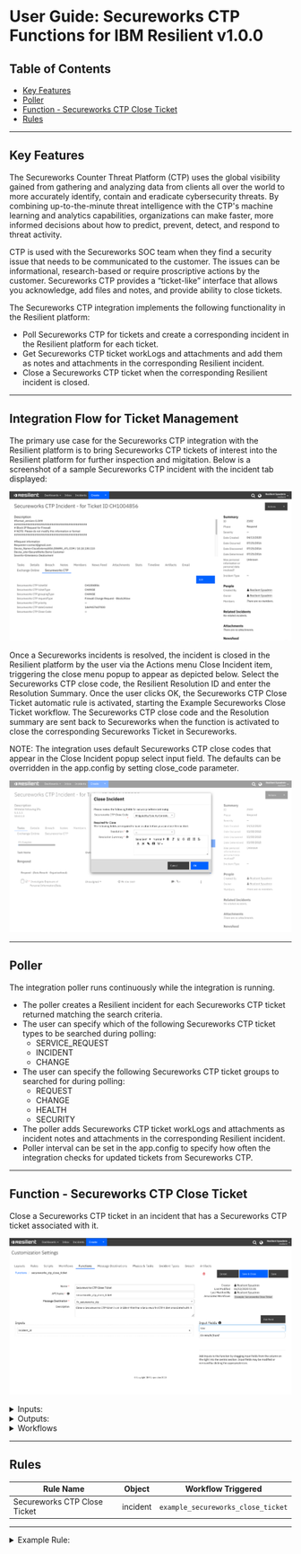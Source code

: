 <!--
  This User README.md is generated by running:
  "resilient-sdk docgen -p fn_secureworks_ctp --user-guide"

  It is best edited using a Text Editor with a Markdown Previewer. VS Code
  is a good example. Checkout https://guides.github.com/features/mastering-markdown/
  for tips on writing with Markdown

  If you make manual edits and run docgen again, a .bak file will be created

  Store any screenshots in the "doc/screenshots" directory and reference them like:
  ![screenshot: screenshot_1](./screenshots/screenshot_1.png)
-->

# **User Guide:** Secureworks CTP Functions for IBM Resilient v1.0.0

## Table of Contents
- [Key Features](#key-features)
- [Poller](#poller)
- [Function - Secureworks CTP Close Ticket](#function---secureworks-ctp-close-ticket)
- [Rules](#rules)

---

## Key Features
<!--
  List the Key Features of the Integration
-->
<p>
The Secureworks Counter Threat Platform (CTP) uses the global visibility gained from gathering and analyzing data from clients all over the world to more accurately identify, contain and eradicate cybersecurity threats. By combining up-to-the-minute threat intelligence with the CTP's machine learning and analytics capabilities, organizations can make faster, more informed decisions about how to predict, prevent, detect, and respond to threat activity.
<p>
CTP is used with the Secureworks SOC team when they find a security issue that needs to be communicated to the customer. The issues can be informational, research-based or require proscriptive actions by the customer. Secureworks CTP provides a “ticket-like” interface that allows you acknowledge, add files and notes, and provide ability to close tickets.   
<p>
The Secureworks CTP integration implements the following functionality in the Resilient platform:

* Poll Secureworks CTP for tickets and create a corresponding incident in the Resilient platform for each ticket.
* Get Secureworks CTP ticket workLogs and attachments and add them as notes and attachments in the corresponding Resilient incident.
* Close a Secureworks CTP ticket when the corresponding Resilient incident is closed.
---
## Integration Flow for Ticket Management

<p>
The primary use case for the Secureworks CTP integration with the Resilient platform is to
bring Secureworks CTP tickets of interest into the Resilient platform for further inspection and migitation. Below is a screenshot of a sample Secureworks CTP incident 
with the incident tab displayed:

![screenshot: swcx_close_ticket_incident](./screenshots/scwx_incident.png)

<p> 
Once a Secureworks incidents is resolved, the incident is closed in the Resilient platform by the user via the Actions menu Close Incident item, triggering the close menu popup to appear as depicted below.  Select the Secureworks CTP close code, the Resilient Resolution ID and enter the Resolution Summary.  Once the user clicks OK, the Secureworks CTP Close Ticket automatic rule is activated, starting the Example Secureworks Close Ticket workflow.  The Secureworks CTP close code and the Resolution summary are sent back to Secureworks when the function is activated to close the corresponding Secureworks Ticket in Secureworks. 

<p>
NOTE: The integration uses default Secureworks CTP close codes that appear in the Close Incident popup select input field.  The defaults can be overridden in the app.config by setting close_code parameter.

![screenshot: swcx_close_ticket_popup](./screenshots/scwx_close_ticket_popup.png)

<p>

---
## Poller
The integration poller runs continuously while the integration is running. 

* The poller creates a Resilient incident for each Secureworks CTP ticket returned matching the search criteria.
* The user can specify which of the following Secureworks CTP ticket types to be searched during polling:
  * SERVICE_REQUEST
  * INCIDENT
  * CHANGE
* The user can specify the following Secureworks CTP ticket groups to searched for during polling:
  * REQUEST
  * CHANGE
  * HEALTH
  * SECURITY
* The poller adds Secureworks CTP ticket workLogs and attachments as incident notes and attachments in the corresponding Resilient incident.
* Poller interval can be set in the app.config to specify how often the integration checks for updated tickets from Secureworks CTP. 

---

## Function - Secureworks CTP Close Ticket
Close a Secureworks CTP ticket in an incident that has a Secureworks CTP ticket associated with it.

 ![screenshot: fn-secureworks-ctp-close-ticket ](./screenshots/scwx_close_ticket_function.png)

<details><summary>Inputs:</summary>
<p>

| Name | Type | Required | Example | Tooltip |
| ---- | :--: | :------: | ------- | ------- |
| `incident_id` | `number` | Yes | `-` | - |

</p>
</details>

<details><summary>Outputs:</summary>
<p>

```python
results = {'version': '1.0', 
           'success': True, 
           'reason': None, 
           'content': {'code': 'SUCCESS', 
                       'ticketID': 'IN32088613'}, 
           'raw': '{"code": "SUCCESS", "ticketID": "IN32088613"}', 
           'inputs': {'incident_id': 2097}, 
           'metrics': {'version': '1.0', 'package': 
                       'fn-secureworks-ctp', 
                       'package_version': '1.0.0', 
                       'host': 'my-laptop', 
                       'execution_time_ms': 92160, 
                       'timestamp': '2020-04-14 13:53:29'
                       }
}
```

</p>
</details>

<details><summary>Workflows</summary>

The example Secureworks Close Ticket workflow calls the Close Ticket function that closes the associated Secureworks CTP ticket in Secureworks.  

![screenshot: swcx_close_ticket_workflow](./screenshots/scwx_close_ticket_workflow.png)

  <details><summary>Example Pre-Process Script:</summary>
  <p>

  ```python
  inputs.incident_id = incident.id
  ```

  </p>
  </details>

  <details><summary>Example Post-Process Script:</summary>
  <p>

  ```python
  if results.success:
  noteText = u'Secureworks ticket {0} closed.'.format(results.content['ticketID'])
elif:
  noteText = u'ERROR: unable to close Secureworks CTP ticket {0}.'.format(results.content['ticketID']) 

incident.addNote(noteText)
  ```

  </p>
  </details>

</details>

---




## Rules
| Rule Name | Object | Workflow Triggered |
| --------- | ------ | ------------------ |
| Secureworks CTP Close Ticket | incident | `example_secureworks_close_ticket` |

---

<details><summary>Example Rule:</summary>

<p>
The example Secureworks CTP Close Ticket rule is an automatic rule which is activated when an incident is closed that has a Secureworks CTP ticket ID associated with it via the scwx_ctp_ticket_id custom incident field.  The rule automatically initiates the example Close Secureworks Ticket workflow under these conditions as shown in the screenshot:

![screenshot: scwx_close_ticket_rule](./screenshots/scwx_close_ticket_rule.png)

</p>
</details>

<!--
## Inform Resilient Users
  Use this section to optionally provide additional information so that Resilient playbook 
  designer can get the maximum benefit of your integration.
-->